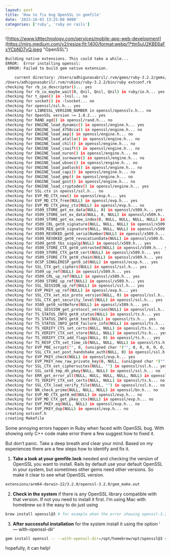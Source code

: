 ```yaml
---
layout: post
title: 'How to fix bug OpenSSL in gemfile'
date: '2023-10-03 13:25:00 0000'
categories: ['ruby', 'ruby on rails']
---
```


![https://www.ldttechnology.com/services/mobile-app-web-development](https://miro.medium.com/v2/resize:fit:1400/format:webp/1*ttn5uU2KBE6aFxYCbND7yQ.jpeg "OpenSSL")


```bash
Building native extensions. This could take a while...
ERROR:  Error installing openssl:
 ERROR: Failed to build gem native extension.

    current directory: /Users/adhigunasabril/.rvm/gems/ruby-3.2.2/gems/openssl-3.2.0/ext/openssl
/Users/adhigunasabril/.rvm/rubies/ruby-3.2.2/bin/ruby extconf.rb
checking for rb_io_descriptor()... yes
checking for rb_io_maybe_wait(0, Qnil, Qnil, Qnil) in ruby/io.h... yes
checking for t_open() in -lnsl... no
checking for socket() in -lsocket... no
checking for openssl/ssl.h... yes
checking for LIBRESSL_VERSION_NUMBER in openssl/opensslv.h... no
checking for OpenSSL version >= 1.0.2... yes
checking for RAND_egd() in openssl/rand.h... no
checking for ENGINE_load_dynamic() in openssl/engine.h... yes
checking for ENGINE_load_4758cca() in openssl/engine.h... no
checking for ENGINE_load_aep() in openssl/engine.h... no
checking for ENGINE_load_atalla() in openssl/engine.h... no
checking for ENGINE_load_chil() in openssl/engine.h... no
checking for ENGINE_load_cswift() in openssl/engine.h... no
checking for ENGINE_load_nuron() in openssl/engine.h... no
checking for ENGINE_load_sureware() in openssl/engine.h... no
checking for ENGINE_load_ubsec() in openssl/engine.h... no
checking for ENGINE_load_padlock() in openssl/engine.h... no
checking for ENGINE_load_capi() in openssl/engine.h... no
checking for ENGINE_load_gmp() in openssl/engine.h... no
checking for ENGINE_load_gost() in openssl/engine.h... no
checking for ENGINE_load_cryptodev() in openssl/engine.h... yes
checking for SSL.ctx in openssl/ssl.h... no
checking for EVP_MD_CTX_new() in openssl/evp.h... yes
checking for EVP_MD_CTX_free(NULL) in openssl/evp.h... yes
checking for EVP_MD_CTX_pkey_ctx(NULL) in openssl/evp.h... no
checking for X509_STORE_get_ex_data(NULL, 0) in openssl/x509.h... yes
checking for X509_STORE_set_ex_data(NULL, 0, NULL) in openssl/x509.h... yes
checking for X509_STORE_get_ex_new_index(0, NULL, NULL, NULL, NULL) in openssl/x509.h... yes
checking for X509_CRL_get0_signature(NULL, NULL, NULL) in openssl/x509.h... yes
checking for X509_REQ_get0_signature(NULL, NULL, NULL) in openssl/x509.h... yes
checking for X509_REVOKED_get0_serialNumber(NULL) in openssl/x509.h... yes
checking for X509_REVOKED_get0_revocationDate(NULL) in openssl/x509.h... yes
checking for X509_get0_tbs_sigalg(NULL) in openssl/x509.h... yes
checking for X509_STORE_CTX_get0_untrusted(NULL) in openssl/x509.h... yes
checking for X509_STORE_CTX_get0_cert(NULL) in openssl/x509.h... yes
checking for X509_STORE_CTX_get0_chain(NULL) in openssl/x509.h... yes
checking for OCSP_SINGLERESP_get0_id(NULL) in openssl/ocsp.h... yes
checking for SSL_CTX_get_ciphers(NULL) in openssl/ssl.h... yes
checking for X509_up_ref(NULL) in openssl/x509.h... yes
checking for X509_CRL_up_ref(NULL) in openssl/x509.h... yes
checking for X509_STORE_up_ref(NULL) in openssl/x509.h... yes
checking for SSL_SESSION_up_ref(NULL) in openssl/ssl.h... yes
checking for EVP_PKEY_up_ref(NULL) in openssl/evp.h... yes
checking for SSL_CTX_set_min_proto_version(NULL, 0) in openssl/ssl.h... yes
checking for SSL_CTX_get_security_level(NULL) in openssl/ssl.h... yes
checking for X509_get0_notBefore(NULL) in openssl/x509.h... yes
checking for SSL_SESSION_get_protocol_version(NULL) in openssl/ssl.h... yes
checking for TS_STATUS_INFO_get0_status(NULL) in openssl/ts.h... yes
checking for TS_STATUS_INFO_get0_text(NULL) in openssl/ts.h... yes
checking for TS_STATUS_INFO_get0_failure_info(NULL) in openssl/ts.h... yes
checking for TS_VERIFY_CTS_set_certs(NULL, NULL) in openssl/ts.h... no
checking for TS_VERIFY_CTX_set_store(NULL, NULL) in openssl/ts.h... yes
checking for TS_VERIFY_CTX_add_flags(NULL, 0) in openssl/ts.h... yes
checking for TS_RESP_CTX_set_time_cb(NULL, NULL, NULL) in openssl/ts.h... yes
checking for EVP_PBE_scrypt("", 0, (unsigned char *)"", 0, 0, 0, 0, 0, NULL, 0) in openssl/evp.h... yes
checking for SSL_CTX_set_post_handshake_auth(NULL, 0) in openssl/ssl.h... yes
checking for EVP_PKEY_check(NULL) in openssl/evp.h... yes
checking for EVP_PKEY_new_raw_private_key(0, NULL, (unsigned char *)"", 0) in openssl/evp.h... yes
checking for SSL_CTX_set_ciphersuites(NULL, "") in openssl/ssl.h... yes
checking for SSL_set0_tmp_dh_pkey(NULL, NULL) in openssl/ssl.h... no
checking for ERR_get_error_all(NULL, NULL, NULL, NULL, NULL) in openssl/err.h... no
checking for TS_VERIFY_CTX_set_certs(NULL, NULL) in openssl/ts.h... no
checking for SSL_CTX_load_verify_file(NULL, "") in openssl/ssl.h... no
checking for BN_check_prime(NULL, NULL, NULL) in openssl/bn.h... no
checking for EVP_MD_CTX_get0_md(NULL) in openssl/evp.h... no
checking for EVP_MD_CTX_get_pkey_ctx(NULL) in openssl/evp.h... no
checking for EVP_PKEY_eq(NULL, NULL) in openssl/evp.h... no
checking for EVP_PKEY_dup(NULL) in openssl/evp.h... no
creating extconf.h
creating Makefile
```

Some annoying errors happen in Ruby when faced with OpenSSL bug. With showing only C++ code make error there a few suggest how to fixed it.

But don’t panic. Take a deep breath and clear your mind. Based on my experiences there are a few steps how to identify and fix it.

1. **Take a look at your gemfile.lock** needed and checking the version of OpenSSL you want to install. Rails by default use your default OpenSSL in your system, but sometimes other gems need other versions. So make it clear to see what OpenSSL version.

```bash
extensions/arm64-darwin-22/3.2.0/openssl-3.2.0/gem_make.out
```

2. **Check in the system** if there is any OpenSSL library compatible with that version. If not you need to install it first. I’m using Mac with homebrew so it the easy to do just using

```bash
brew install openssl@3 # for example when the error showing openssl-3.2.0
```

3. **After successful installation** for the system install it using the option ‘ — with-openssl-dir’

```bash
gem install openssl -- --with-openssl-dir=/opt/homebrew/opt/openssl@3 # replace it with your openssl directory
```

hopefully, it can help!